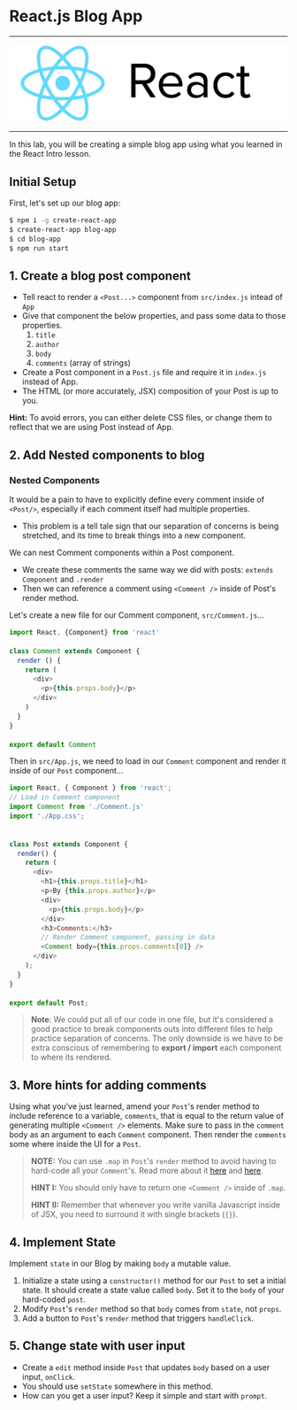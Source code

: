 # React.js Blog App

---

![react-logo](./images/react-white-logo.png)

---

In this lab, you will be creating a simple blog app using what you learned in the React Intro lesson. 

## Initial Setup

First, let's set up our blog app:

```bash
$ npm i -g create-react-app
$ create-react-app blog-app
$ cd blog-app
$ npm run start
```
## 1. Create a blog post component
* Tell react to render a `<Post...>` component from `src/index.js` intead of `App`
* Give that component the below properties, and pass some data to those properties.
  1. `title`
  2. `author`
  3. `body`
  4. `comments` (array of strings)
* Create a Post component in a `Post.js` file and require it in `index.js` instead of App. 
* The HTML (or more accurately, JSX) composition of your Post is up to you.

**Hint:** To avoid errors, you can either delete CSS files, or change them to reflect that we are using Post instead of App.

## 2. Add Nested components to blog

### Nested Components 

It would be a pain to have to explicitly define every comment inside of `<Post/>`, especially if each comment itself had multiple properties.
* This problem is a tell tale sign that our separation of concerns is being stretched, and its time to break things into a new component.

We can nest Comment components within a Post component.
* We create these comments the same way we did with posts: `extends Component` and `.render`
* Then we can reference a comment using `<Comment />` inside of Post's render method.

Let's create a new file for our Comment component, `src/Comment.js`...

```js
import React, {Component} from 'react'

class Comment extends Component {
  render () {
    return (
      <div>
        <p>{this.props.body}</p>
      </div>
    )
  }
}

export default Comment
```

Then in `src/App.js`, we need to load in our `Comment` component and render it inside of our `Post` component...

```js
import React, { Component } from 'react';
// Load in Comment component
import Comment from './Comment.js'
import './App.css';


class Post extends Component {
  render() {
    return (
      <div>
        <h1>{this.props.title}</h1>
        <p>By {this.props.author}</p>
        <div>
          <p>{this.props.body}</p>
        </div>
        <h3>Comments:</h3>
        // Render Comment component, passing in data
        <Comment body={this.props.comments[0]} />
      </div>
    );
  }
}

export default Post;
```

> **Note**: We could put all of our code in one file, but it's considered a good practice to break components outs into different files to help practice separation of concerns. The only downside is we have to be extra conscious of remembering to **export / import** each component to where its rendered.


## 3. More hints for adding comments

Using what you've just learned, amend your `Post`'s render method to include reference to a variable, `comments`, that is equal to the return value of generating multiple `<Comment />` elements. Make sure to pass in the `comment` body as an argument to each `Comment` component. Then render the `comments` some where inside the UI for a `Post`.

> **NOTE:** You can use `.map` in `Post`'s `render` method to avoid having to hard-code all your `Comment`'s. Read more about it [here](https://developer.mozilla.org/en-US/docs/Web/JavaScript/Reference/Global_Objects/Array/map) and [here](http://cryto.net/~joepie91/blog/2015/05/04/functional-programming-in-javascript-map-filter-reduce/).
>
> **HINT I:** You should only have to return one `<Comment />` inside of `.map`.
>
> **HINT II:** Remember that whenever you write vanilla Javascript inside of JSX, you need to surround it with single brackets (`{}`).

## 4. Implement State 

Implement `state` in our Blog by making `body` a mutable value.

1. Initialize a state using a `constructor()` method for our `Post` to set a initial state. It should create a state value called `body`. Set it to the `body` of your hard-coded `post`.
2. Modify `Post`'s `render` method so that `body` comes from `state`, not `props`.
3. Add a button to `Post`'s `render` method that triggers `handleClick`.

## 5. Change state with user input
  * Create a `edit` method inside `Post` that updates `body` based on a user input, `onClick`.
  * You should use `setState` somewhere in this method.
  * How can you get a user input? Keep it simple and start with `prompt`.

